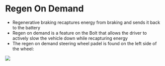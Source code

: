 # Regen On Demand
  *  Regenerative braking recaptures energy from braking and sends it back to the battery
  *  Regen on demand is a feature on the Bolt that allows the driver to actively slow the vehicle down while recapturing energy
  *  The regen on demand steering wheel padel is found on the left side of the wheel:
<img src="https://login.qualtrics.com/ControlPanel/Graphic.php?IM=IM_e3sM8w6mdcdaepf" />
